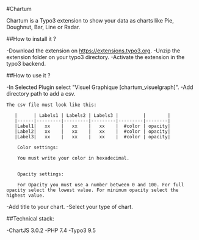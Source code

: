 #Chartum

Chartum is a Typo3 extension to show your data as charts like Pie, Doughnut, Bar, Line or Radar. 


##How to install it ?

-Download the extension on https://extensions.typo3.org. 
-Unzip the extension folder on your typo3 directory.
-Activate the extension in the typo3 backend.


##How to use it ?

-In Selected Plugin select "Visuel Graphique [chartum_visuelgraph]".
-Add directory path to add a csv.

    The csv file must look like this: 

       |      | Labels1 | Labels2 | Labels3 |         |        |
       |------|---------|---------|---------|---------|--------|
       |Label1|   xx    |   xx    |   xx    |  #color | opacity|
       |Label2|   xx    |   xx    |   xx    |  #color | opacity| 
       |Label3|   xx    |   xx    |   xx    |  #color | opacity|

        Color settings:

        You must write your color in hexadecimal.


        Opacity settings:

        For Opacity you must use a number between 0 and 100. For full opacity select the lowest value. For minimum opacity select the highest value.
                                         

-Add title to your chart.
-Select your type of chart.


##Technical stack:

-ChartJS 3.0.2
-PHP 7.4
-Typo3 9.5




